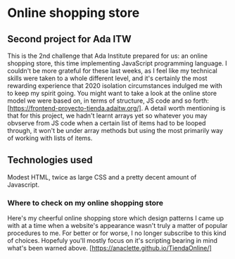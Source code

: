# Online shopping store

## Second project for Ada ITW 

This is the 2nd challenge that Ada Institute prepared for us: an online shopping store, this time implementing JavaScript programming language. I couldn't be more grateful for these last weeks, as I feel like my technical skills were taken to a whole different level, and it's certainly the most rewarding experience that 2020 isolation circumstances indulged me with to keep my spirit going. You might want to take a look at the online store model we were based on, in terms of structure, JS code and so forth: [https://frontend-proyecto-tienda.adaitw.org/].
A detail worth mentioning is that for this project, we hadn't learnt arrays yet so whatever you may obvserve from JS code when a certain list of items had to be looped through, it won't be under array methods but using the most primarily way of working with lists of items. 

 ## Technologies used

 Modest HTML, twice as large CSS and a pretty decent amount of Javascript.

### Where to check on my online shopping store

Here's my cheerful online shopping store which design patterns I came up with at a time when a website's appearance wasn't truly a matter of popular procedures to me. For better or for worse, I no longer subscribe to this kind of choices. Hopefuly you'll mostly focus on it's scripting bearing in mind what's been warned above. 
[https://anaclette.github.io/TiendaOnline/]
